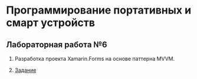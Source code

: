 # Программирование портативных и смарт устройств
## Лабораторная работа №6

1. Разработка проекта Xamarin.Forms на основе паттерна MVVM.

2. [Задание](./Задание/)